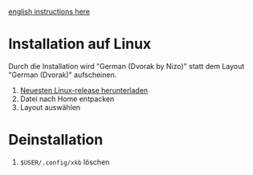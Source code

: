 [english instructions here](README.english.md)

# Installation auf Linux

Durch die Installation wird "German (Dvorak by Nizo)" statt dem Layout "German (Dvorak)" aufscheinen.

1. [Neuesten Linux-release herunterladen](https://github.com/theNizo/DvorakByNizo/releases)
2. Datei nach Home entpacken
3. Layout auswählen

# Deinstallation

1. `$USER/.config/xkb` löschen
